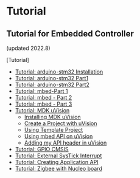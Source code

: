 # Tutorial

## Tutorial for Embedded Controller

(updated 2022.8)

\[Tutorial]

* [Tutorial: arduino-stm32 Installation](tutorial-arduino-stm32/tutorial-arduino-stm32-installation.md)
* [Tutorial: arduino-stm32 Part1](tutorial-arduino-stm32/tutorial-arduino-stm32-part1.md)
* [Tutorial: arduino-stm32 Part2](tutorial-arduino-stm32/tutorial-arduino-stm32-part-2.md)
* [Tutorial: mbed-Part 1](../../stm32-m4-programming/tutorial-mbed/tutorial-create-new-project-in-mbed.md)
* [Tutorial: mbed - Part 2](../../stm32-m4-programming/tutorial-mbed/tutorial-gpio-with-mbed-part-1.md)
* [Tutorial: mbed - Part 3](../../stm32-m4-programming/tutorial-mbed/tutorial-mbed-part-2.md)
* [Tutorial: MDK uVision](mdk-uvision/)
  * [Installing MDK uVision](mdk-uvision/installation.md)
  * [Create a Project with uVision](mdk-uvision/create-a-project-with-uvision.md)
  * [Using Template Project](mdk-uvision/using-template-project.md)
  * [Using mbed API on uVision](../../stm32-m4-programming/tutorial-mbed/using-mbed-api-on-uvision.md)
  * [Adding my API header in uVision](mdk-uvision/adding-my-api-header-in-uvision.md)
* [Tutorial: GPIO CMSIS](broken-reference/)
* [Tutorial: External SysTick Interrupt](tutorial-external-systick-interrupt.md)
* [Tutorial: Creating Application API](tutorial-creating-application-api.md)
* [Tutorial: Zigbee with Nucleo board](zigbee.md)
